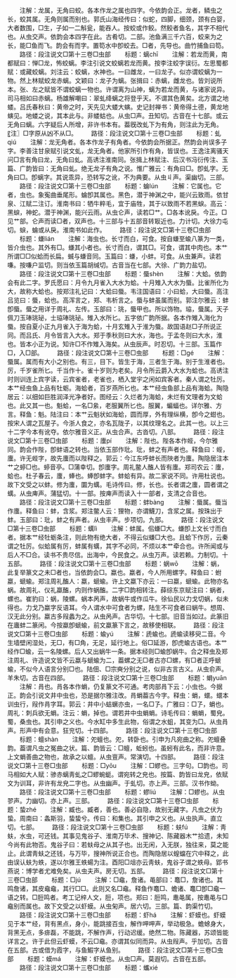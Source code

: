 <!-- { "loadSidebar": true } -->
　　注解：龙属，无角曰蛟。各本作龙之属也四字。今依韵会正。龙者，鳞虫之长，蛟其属。无角则属而别也。郭氏山海经传曰：似蛇，四脚，细颈，颈有白婴，大者数围，□生，子如一二斛瓮，能吞人。按蛟或作鲛。然鲛者鱼名，其字不相代也。从虫交声。依韵会本四字在此。古肴切。二部。池鱼满三千六百，蛟来为之长，能□鱼而飞。韵会有而字。置笱水中卽蛟去。□者，先导也。曲竹捕鱼曰笱。
　　路径：段注说文□第十三卷□虫部
　　标题：螭chī
　　注解：若龙而黄，南都赋曰：惮□龙，怖蛟螭。李注引说文蛟螭若龙而黄。按李注蛟字误衍。左思蜀都赋：或藏蛟螭。刘注云：蛟螭，水神也。一曰雌龙，一曰龙子。似亦谓蛟螭为一物。然上林赋蛟龙赤螭。文颖曰：龙子为螭。张揖曰：赤螭，雌龙也。皆刘说所本。张、左之赋皆不谓蛟螭一物也。许谓离为山神，螭为若龙而黄，与诸家说异。司马相如曰赤螭。杨雄解嘲曰：翠虬绛螭之将登乎天。不谓其色黄矣。北方谓之地蝼。吕氏春秋曰：黄帝之时，天先见大蝼大螾。史记封禅书：黄帝得土德，黄龙地螾见。地蝼之说，其本此与。非蝼蛄也。从虫□声。丑知切。古音在十七部。或云无角曰螭。六字疑后人所增，非许书本有。葢旣改虬下为有角，则注此为无角。〖注〗□字原从凶不从□。
　　路径：段注说文□第十三卷□虫部
　　标题：虬qiú
　　注解：龙无角者。各本作龙子有角者。今依韵会所据正。然韵会尚误多子字。李善注甘泉赋引说文虬，龙无角者。他家所引作有角，皆误也。王逸注离骚天问□言有角曰龙，无角曰虬。高诱注淮南同。张揖上林赋注、后汉书冯衍传注、玉篇、广韵皆曰：无角曰虬。绝无龙子有角之说。惟广雅云：有角曰□。卽虬字。无角曰□。卽螭字。其说乖异，恐转写之讹，不为典要。从虫丩声。渠幽切。三部。
　　路径：段注说文□第十三卷□虫部
　　标题：蜦lún
　　注解：它属也。它者，虫也。象寃曲垂尾形。蜦卽其属也。黑色，潜于神渊之中，能兴云致雨。依甘泉、江赋二注订。淮南书曰：牺牛粹毛，宜于庙牲，其于以致雨不若黑蜧。高云：黑蜧，神蛇。潜于神渊，能兴云雨。从虫仑声，读若□艹。□各本讹戾。今正。□见艹部。仑声而读□者，双声也。十三部与十五部音转冣近也。力计切。大徐力屯切。蜧，蜦或从戾。淮南书如此作。
　　路径：段注说文□第十三卷□虫部
　　标题：螊lián
　　注解：海虫也。长寸而白，可食。按自螊至蝓八篆为一类，皆介虫也。其外有□。螊其小者也。长寸而白，谓其□。可食，谓其中肉也。本艹所谓□□似蛤而长扁。蝛与螊音同。玉篇曰：螊，小蚌。可食。从虫兼声。读若嗛。按嗛户监切。则当依玉篇胡缄切。古音当在七部。大徐、广韵力盐切。
　　路径：段注说文□第十三卷□虫部
　　标题：蜃shèn
　　注解：大蛤。依韵会有此二字。罗氏愿曰：月令九月雀入大水为蛤。十月雉入大水为蜃。比雀所化为大，故称大蛤也。按郑注礼记曰：大蛤曰蜃。韦注国语曰：小曰蛤，大曰蜃。高注吕览曰：蜃，蛤也。高浑言之，郑、韦析言之。蜃与蚌虽属而别。郭注尔雅云：蚌卽蜃。蜃之用详于周礼、左传。玉部曰：珧，蜃甲也。所以饰物。珕，蜃属。天子佩刀玉琫珧珌，士珕琫珧珌。雉入水所匕。五字依广韵所据。各本作雉入海化为蜃。按自夏小正九月雀入于海为蛤，十月玄雉入于淮为蜃。故国语赵□子所说正同。而吕氏、月令皆言入大水。郑于季秋则曰大水，海也。于孟冬则曰大水，淮也。皆本小正为说。知许□不作雉入海矣。从虫辰声。时忍切。十三部。玉篇作□，入□部。
　　路径：段注说文□第十三卷□虫部
　　标题：□ɡé
　　注解：蜃属。属而有大小之别也。有三，目下。皆生于海，三者生于海。别于生淮者也。厉，千岁雀所匕。千当作十。雀十岁则为老矣。月令所云爵入大水为蛤也。高诱注时则训连上宾字读，云宾雀者，老雀也，栖入堂宇之闲如宾客者。秦人谓之牡厉。本艹经虫鱼上品有牡蛎。海蛤者，百岁燕所匕也。本艹经虫鱼部上品有海蛤。陶隐居云：以细如巨胜润泽光净者好。图经云：久烂者为海蛤，未烂有文理者为文蛤也。此又其一也。魁蛤，一名□絫，老服翼所匕也。服翼，蝙蝠也。详尔雅、方言。释鱼：魁。陆注曰：本艹云魁状如海蛤，圆而厚，外有理纵横，卽今之蚶也。按宋人谓之瓦屋子。今浙人食之，亦名瓦陇子，以其纹理名之。此其一也。以上三十二字今本有讹夺。依尔雅音义正。从虫合声。古沓切。八部。
　　路径：段注说文□第十三卷□虫部
　　标题：螷pí
　　注解：陛也。陛各本作蜌，今尔雅同。韵会作陛，卽蚌语之转也。当依玉部作玭。玭，蚌之有声者也。释鱼曰：蜌，螷。许无蜌字，故先螷而以陛释之。郭云：今江东呼蚌长而陜者为螷。陶隐居注本艹之蝏□也。蝏音亭。□蒲幸切。卽螷字。周礼鳖人醢人皆有螷。郑司农云：螷，蛤也。杜子春云，螷，蜯也。蜯卽蚌字。蚌蛤有异。故二家说不同。许用杜说也。故下文受之以蚌。修为螷，圜为蠇。毛诗传曰。修，长也。长者谓之螷，圆者谓之蠇。从虫庳声。蒲猛切。十一部。按庳声而读入十一部者，支清之合音也。
　　路径：段注说文□第十三卷□虫部
　　标题：蚌bànɡ
　　注解：蜃属。蜃当作螷。释鱼曰：蚌，含浆。郑注鳖人云：狸物，亦谓鱴刀，含浆之属。按珠出于蚌。玉部曰：玭，蚌之有声者。从虫丰声。步项切。九部。
　　路径：段注说文□第十三卷□虫部
　　标题：蠇lì
　　注解：蚌属。佀螊□大。螊卽上文长寸而白者。据本艹经牡蛎条注，则此物有绝大者，不得云似螊□大也。且蛤下作厉，云秦谓之牡厉。似蛤属有厉，蚌属有蠇，其字不必同，不烦以本艹牵合也。许所闻或与后人不□合。读书不贵尽信。出海中，今民食之。从虫万声。读若赖。力制切。十五部。
　　路径：段注说文□第十三卷□虫部
　　标题：蜗wō
　　注解：蜗，此复举篆文之未□者也，当依韵会□。蠃也。蠃者，今人所用螺字。释鱼曰：蚹蠃，螔蝓。郑注周礼醢人：蠃，螔蝓。许上文蠃下亦云：一曰蠃，螔蝓。此物亦名蜗。故周礼、仪礼蠃醢，内则作蜗醢。二字□韵相转注。薛综东京赋注曰：蜗者，螺也。崔豹曰：蜗，陵螺。蜗本呙声，故蜗牛或作瓜牛。徐仙民以力戈切蜗，似未得也。力戈乃蠃字反语耳。今人谓水中可食者为螺，陆生不可食者曰蜗牛。想周、汉无此分别。蠃古多叚蠡为之。从虫呙声。古华切。十七部。旧音当如过。此篆旧在蠯蚌二篆闲。今按蠃卽螔蝓，前文蠃篆下言之，故移使相联。
　　路径：段注说文□第十三卷□虫部
　　标题：蝓yú
　　注解：虒蝓也。虒蝓读移臾二音。今生墙壁闲湿处，无□，有□角，无足，延行地上。俗□延游，卽虎蝓古语也。本艹经作□蝓，云一名陵螺。后人又出蜗牛一条。据本经则□蝓卽蜗牛。合之释虫及郑注周礼、许造说文皆不云蠃与螔蝓为二，葢螺之无□者古亦□螺，有□者正呼螔蝓，不似今人语言分别□也。陆佃、□宗奭分别之说，似非古言古义。从虫俞声。羊朱切。古音在四部。
　　路径：段注说文□第十三卷□虫部
　　标题：蜎yuān
　　注解：肙也。肙各本作蜎，仍复篆文不可通。考肉部肙下云：小虫也。今据正。韵会引说文井中虫也，恐是据尔雅注改。肙蜎葢古今字。释虫：蜎，蠉。蠉本训虫行，叚作肙字耳。郭云：井中小蛣蟩亦虫，一名□孒。广雅曰：□孒，蜎也。周礼：刺兵欲无蜎。注云：蜎，掉也。谓若井中虫蜎蜎。诗毛传曰：蜎蜎，蜀皃。蜀，桑虫也。其引申之义也。今水缸中多生此物，俗谓之水蛆，其变为□。从虫肙声。形声中有会意。狂兖切。十四部。
　　路径：段注说文□第十三卷□虫部
　　标题：蟺shàn
　　注解：夗蟺也。夗，转卧也。引申为凡宛曲之称。夗蟺叠韵。葢谓凡虫之冤曲之状。篇、韵皆云：□蟺，蚯蚓也。虽蚓有此名，而非许意。上文蜎善曲之物也，故承之以蟺。从虫亶声。常演切。十四部。
　　路径：段注说文□第十三卷□虫部
　　标题：□yōu
　　注解：□蟉也。三字句。□韵也。司马相如大人赋：骖赤螭靑虬之□蟉蜿蜓。谓宛转之皃也。按篇、韵皆曰龙皃，依赋文为训耳，非许有龙皃二字也。从虫幽声。于虬切。亦上声。三部。汉书作蚴。
　　路径：段注说文□第十三卷□虫部
　　标题：蟉liú
　　注解：□蟉也。从虫翏声。力幽切。亦上声。三部。
　　路径：段注说文□第十三卷□虫部
　　标题：蛰zhé
　　注解：臧也。臧者，善也。善必自隐，故别无藏字。凡虫之伏为蛰。周南曰：螽斯羽，蛰蛰兮。传曰：和集也。其引申之义也。从虫执声。直立切。七部。
　　路径：段注说文□第十三卷□虫部
　　标题：蚨fú
　　注解：靑蚨，水虫，可还钱。其事见鬼谷子、淮南万毕术、搜神记、陈藏器木艹拾遗，未知今尚有此物否。鬼谷子曰：若蚨母之从其子也。出无闲，入无朕，独往来，莫之能止。此谓靑蚨之还钱，与万毕，搜神所说正合也。而陶隐居以螲蟷在穴中释之，此由误认蚨为蛈，遂以尔雅王蛈蝪为注。酉阳□俎亦云靑蚨，鬼谷子谓之蛈母。郢书燕说：博学者尤难免矣。从虫夫声。房无切。五部。
　　路径：段注说文□第十三卷□虫部
　　标题：□jú
　　注解：□鼀，詹诸。黾部曰：鼁□，詹诸也。其鸣詹诸，其皮鼀鼀，其行□□。此则又名□鼀。释鱼作鼁□、蟾诸、鼁□卽□鼀一语之转。□脰鸣者。考工记梓人文，脰，项也。郑曰：脰鸣，鼃黾属，按鼃黾与□鼀别而属也。故下文受之以虾蟆。从虫匊声。居六切。三部。篇、韵渠竹切。
　　路径：段注说文□第十三卷□虫部
　　标题：虾há
　　注解：虾蟆也。虾蟆见于本艹经，背有黑点，身小，能跳接百虫，解作呷呷声，举动极急。蟾蜍身大，背黑无点，多痱磊，不能跳，不解作声，行动迟缓。绝然二物。陈藏器，苏颂皆能详言之。许于此但云虾蟆，不云□鼀。亦谓其似同而异。从虫叚声。乎加切。古音在五部。古或借为霞字，与鱼鰕字从鱼别。
　　路径：段注说文□第十三卷□虫部
　　标题：蟆má
　　注解：虾蟆也。从虫□声。莫遐切。古音在五部。
　　路径：段注说文□第十三卷□虫部
　　标题：蠵xié
